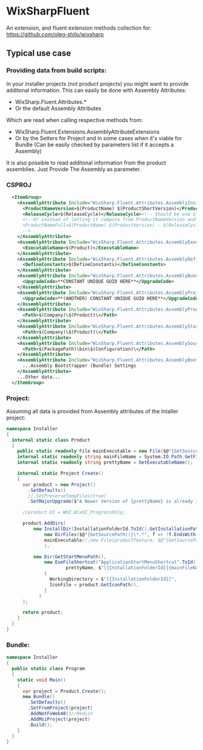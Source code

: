 # WixSharpFluent

An extension, and fluent extension methods collection for:
https://github.com/oleg-shilo/wixsharp

## Typical use case

### Providing data from build scripts:

In your installer projects (not product projects) you might want to provide additonal information.
This can easily be done with Assembly Attributes:
 - WixSharp.Fluent.Attributes.*
 - Or the default Assembly Attributes

Which are read when calling respective methods from:
 - WixSharp.Fluent.Extensions.AssemblyAttributeExtensions
 - Or by the Setters for Project and in some cases when it's viable for Bundle (Can be easily checked by parameters list if it accepts a Assembly)

 It is also possible to read additonal information from the product assemblies.
 Just Provide The Assembly as parameter.

### CSPROJ

```XML
  <ItemGroup>
    <AssemblyAttribute Include="WixSharp.Fluent.Attributes.AssemblyInsideInstallerNameAttribute">
      <ProductNameVersion>$(ProductName) $(ProductShortVersion)</ProductNameVersion>
      <ReleaseCycle>$(ReleaseCycle)</ReleaseCycle><!-- Should be one of: alpha,beta,rc,rtm -->
      <!--Or instead of letting it compute from ProductNameVersion and ReleaseCycle define it directly:
      <ProductNameFull>$(ProductName) $(ProductVersion) - $(ReleaseCycleName)</ProductNameFull>
      -->
    </AssemblyAttribute>
    <AssemblyAttribute Include="WixSharp.Fluent.Attributes.AssemblyExecutableNameAttribute">
      <ExecutableName>$(Product)</ExecutableName>
    </AssemblyAttribute>
    <AssemblyAttribute Include="WixSharp.Fluent.Attributes.AssemblyDefinesAttribute">
      <DefineConstants>$(DefineConstants)</DefineConstants>
    </AssemblyAttribute>
    <AssemblyAttribute Include="WixSharp.Fluent.Attributes.AssemblyBundleUpgradeCodeAttribute">
      <UpgradeCode>**CONSTANT UNIQUE GUID HERE**</UpgradeCode>
    </AssemblyAttribute>
    <AssemblyAttribute Include="WixSharp.Fluent.Attributes.AssemblyProjectUpgradeCodeAttribute">
      <UpgradeCode>**(ANOTHER) CONSTANT UNIQUE GUID HERE**</UpgradeCode>
    </AssemblyAttribute>
    <AssemblyAttribute Include="WixSharp.Fluent.Attributes.AssemblyProgramFilesPathAttribute">
      <Path>$(Company)\$(Product)\</Path>
    </AssemblyAttribute>
    <AssemblyAttribute Include="WixSharp.Fluent.Attributes.AssemblyStartMenuPathAttribute">
      <Path>$(Company)\$(Product)\</Path>
    </AssemblyAttribute>
    <AssemblyAttribute Include="WixSharp.Fluent.Attributes.AssemblySourcePathAttribute">
      <Path>$(PackagePath)\bin\$(Configuration)\</Path>
    </AssemblyAttribute>
    <AssemblyAttribute Include="WixSharp.Fluent.Attributes.AssemblyBootstrapperAttribute">
      ...Assembly Bootstrapper (Bundle) Settings
    </AssemblyAttribute>
    ...Other data...
  </ItemGroup>
```

### Project:

Assuming all data is provided from Assembly attributes of the Intaller project:

```C#
namespace Installer
{
  internal static class Product
  {
    public static readonly File mainExecutable = new File($@"{GetSourcePath()}\Product.exe").SetFireWallException();
    internal static readonly string mainFileName = System.IO.Path.GetFileName(mainExecutable.Name);
    internal static readonly string prettyName = GetExecutableName();

    internal static Project Create()
    {
      var product = new Project()
        .SetDefaults()
        //.SetPreserveTempFiles(true)
        .SetMajorUpgrade($"A Newer Version of {prettyName} is already installed.");

      //product.UI = WUI.WixUI_ProgressOnly;

      product.AddDirs(
          new InstallDir(InstallationFolderId.ToId(),GetInstallationPath(),
              new DirFiles($@"{GetSourcePath()}\*.*", f => !f.EndsWith(mainFileName) && !f.EndsWith(".pdb")),//'!f.EndsWith(exeFileName)' To not duplicate the file below
              mainExecutable//,new File(productFeature, $@"{GetSourcePath()}\pl-PL\Idefix.NoahDataExtractor.resources.dll")
              ),

          new Dir(GetStartMenuPath(),
              new ExeFileShortcut("ApplicationStartMenuShortcut".ToId(),
                      prettyName, $"[{InstallationFolderId}]{mainFileName}", arguments: "")
              {
                WorkingDirectory = $"[{InstallationFolderId}]",
                IconFile = product.GetIconPath(),
              }
            )
      );

      return product;
    }
  }
}
```

### Bundle:

```C#
namespace Installer
{
  public static class Program 
  {
    static void Main()
    {
      var project = Product.Create();
      new Bundle()
        .SetDefaults()
        .SetFromProject(project)
        .AddNetFxWeb48()//Redist
        .AddMsiProject(project)
        .Build();
    }
  }
}
```


